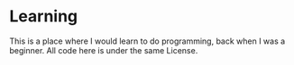 Learning
========

This is a place where I would learn to do programming, back when I was a beginner.
All code here is under the same License.
